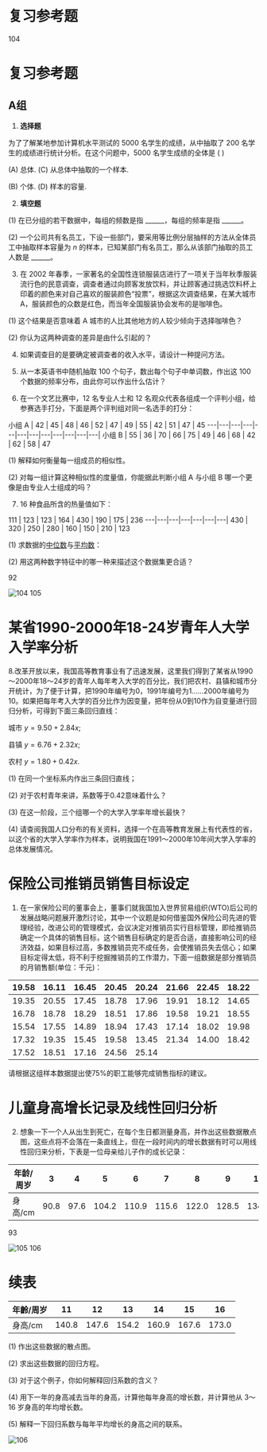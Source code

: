 # 复习参考题

104

# 复习参考题

## A组

1. **选择题**

为了了解某地参加计算机水平测试的 5000 名学生的成绩，从中抽取了 200 名学生的成绩进行统计分析。在这个问题中，5000 名学生成绩的全体是 ( )

(A) 总体.
(C) 从总体中抽取的一个样本.

(B) 个体.
(D) 样本的容量.


2. **填空题**

(1) 在已分组的若干数据中，每组的频数是指 ______，每组的频率是指 ______。

(2) 一个公司共有名员工，下设一些部门，要采用等比例分层抽样的方法从全体员工中抽取样本容量为 $n$ 的样本，已知某部门有名员工，那么从该部门抽取的员工人数是 ______。


3. 在 2002 年春季，一家著名的全国性连锁服装店进行了一项关于当年秋季服装流行色的民意调查，调查者通过向顾客发放饮料，并让顾客通过挑选饮料杯上印着的颜色来对自己喜欢的服装颜色“投票”，根据这次调查结果，在某大城市 A，服装颜色的众数是红色，而当年全国服装协会发布的是咖啡色。

(1) 这个结果是否意味着 A 城市的人比其他地方的人较少倾向于选择咖啡色？

(2) 你认为这两种调查的差异是由什么引起的？


4. 如果调查目的是要确定被调查者的收入水平，请设计一种提问方法。


5. 从一本英语书中随机抽取 100 个句子，数出每个句子中单词数，作出这 100 个数据的频率分布，由此你可以作出什么估计？


6. 在一个文艺比赛中，12 名专业人士和 12 名观众代表各组成一个评判小组，给参赛选手打分，下面是两个评判组对同一名选手的打分：

小组 A | 42 | 45 | 48 | 46 | 52 | 47 | 49 | 55 | 42 | 51 | 47 | 45
---|---|---|---|---|---|---|---|---|---|---|---|
小组 B | 55 | 36 | 70 | 66 | 75 | 49 | 46 | 68 | 42 | 62 | 58 | 47


(1) 解释如何衡量每一组成员的相似性。

(2) 对每一组计算这种相似性的度量值，你能据此判断小组 A 与小组 B 哪一个更像是由专业人士组成的吗？


7. 16 种食品所含的热量值如下：

111 | 123 | 123 | 164 | 430 | 190 | 175 | 236
---|---|---|---|---|---|---|
430 | 320 | 250 | 280 | 160 | 150 | 210 | 123

(1) 求数据的<u>中位数</u>与<u>平均数</u>：

(2) 用这两种数字特征中的哪一种来描述这个数据集更合适？

92

![104](../../book/人教版高中数学A版必修3/人教版高中数学A版必修3_104.png)
105

# 某省1990-2000年18-24岁青年人大学入学率分析

8.改革开放以来，我国高等教育事业有了迅速发展，这里我们得到了某省从1990～2000年18～24岁的青年人每年考入大学的百分比，我们把农村、县镇和城市分开统计，为了便于计算，把1990年编号为0，1991年编号为1……2000年编号为10。如果把每年考入大学的百分比作为因变量，把年份从0到10作为自变量进行回归分析，可得到下面三条回归直线：

城市  $y = 9.50 + 2.84x$;

县镇  $y = 6.76 + 2.32x$;

农村  $y = 1.80 + 0.42x$.

(1) 在同一个坐标系内作出三条回归直线；

(2) 对于农村青年来讲，系数等于0.42意味着什么？

(3) 在这一阶段，三个组哪一个的大学入学率年增长最快？

(4) 请查阅我国人口分布的有关资料，选择一个在高等教育发展上有代表性的省，以这个省的大学入学率作为样本，说明我国在1991～2000年10年间大学入学率的总体发展情况。

# 保险公司推销员销售目标设定

1. 在一家保险公司的董事会上，董事们就我国加入世界贸易组织(WTO)后公司的发展战略问题展开激烈讨论，其中一个议题是如何借鉴国外保险公司先进的管理经验，改进公司的管理模式，会议决定对推销员实行目标管理，即给推销员确定一个具体的销售目标，这个销售目标确定的是否合适，直接影响公司的经济效益，如果目标过高，多数推销员完不成任务，会使推销员失去信心；如果目标定得太低，将不利于挖掘推销员的工作潜力，下面一组数据是部分推销员的月销售额(单位：千元)：

| 19.58 | 16.11 | 16.45 | 20.45 | 20.24 | 21.66 | 22.45 | 18.22 | 12.34 |
|---|---|---|---|---|---|---|---|---|
| 19.35 | 20.55 | 17.45 | 18.78 | 17.96 | 19.91 | 18.12 | 14.65 | 14.78 |
| 16.78 | 18.78 | 18.29 | 18.51 | 17.86 | 19.58 | 19.21 | 18.55 | 16.34 |
| 15.54 | 17.55 | 14.89 | 18.94 | 17.43 | 17.14 | 18.02 | 19.98 | 17.88 |
| 17.32 | 19.35 | 15.45 | 19.58 | 13.45 | 21.34 | 14.00 | 18.42 | 23.00 |
| 17.52 | 18.51 | 17.16 | 24.56 | 25.14 |  |  |  |  |


请根据这组样本数据提出使75%的职工能够完成销售指标的建议。

# 儿童身高增长记录及线性回归分析

2. 想象一下一个人从出生到死亡，在每个生日都测量身高，并作出这些数据散点图，这些点将不会落在一条直线上，但在一段时间内的增长数据有时可以用线性回归来分析，下表是一位母亲给儿子作的成长记录：

| 年龄/周岁 | 3 | 4 | 5 | 6 | 7 | 8 | 9 | 10 |
|---|---|---|---|---|---|---|---|---|
| 身高/cm | 90.8 | 97.6 | 104.2 | 110.9 | 115.6 | 122.0 | 128.5 | 134.2 |

93

![105](../../book/人教版高中数学A版必修3/人教版高中数学A版必修3_105.png)
106

# 续表

| 年齡/周岁 | 11 | 12 | 13 | 14 | 15 | 16 |
|---|---|---|---|---|---|---|
| 身高/cm | 140.8 | 147.6 | 154.2 | 160.9 | 167.6 | 173.0 |

(1) 作出这些数据的散点图。

(2) 求出这些数据的回归方程。

(3) 对于这个例子，你如何解释回归系数的含义？

(4) 用下一年的身高减去当年的身高，计算他每年身高的增长数，并计算他从 3～16 岁身高的年均增长数。

(5) 解释一下回归系数与每年平均增长的身高之间的联系。


![106](../../book/人教版高中数学A版必修3/人教版高中数学A版必修3_106.png)
